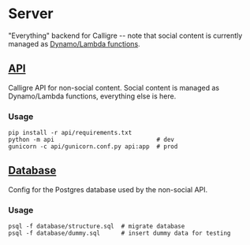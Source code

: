 # Server
"Everything" backend for Calligre -- note that social content is currently
managed as
[Dynamo/Lambda functions](https://github.com/calligre/lambda-functions).

## [API](api/)
Calligre API for non-social content. Social content is managed as Dynamo/Lambda
functions, everything else is here.

### Usage

    pip install -r api/requirements.txt
    python -m api                             # dev
    gunicorn -c api/gunicorn.conf.py api:app  # prod

## [Database](database/)
Config for the Postgres database used by the non-social API.

### Usage

    psql -f database/structure.sql  # migrate database
    psql -f database/dummy.sql      # insert dummy data for testing
